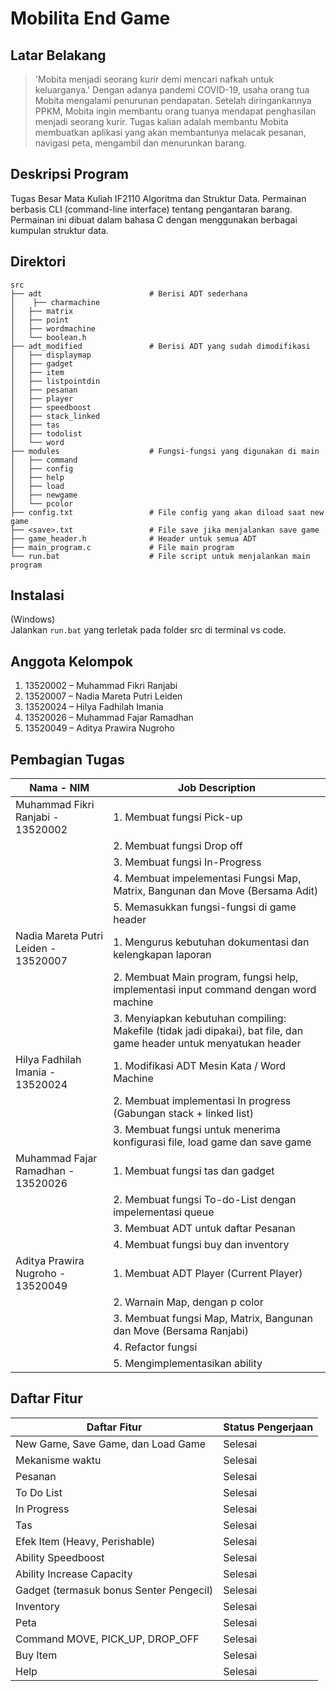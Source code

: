 # Mobilita End Game
## Latar Belakang
> 'Mobita menjadi seorang kurir demi mencari nafkah untuk keluarganya.'  Dengan adanya pandemi COVID-19, usaha orang tua Mobita mengalami penurunan
pendapatan. Setelah diringankannya PPKM, Mobita ingin membantu orang tuanya
mendapat penghasilan menjadi seorang kurir. Tugas kalian adalah membantu Mobita
membuatkan aplikasi yang akan membantunya melacak pesanan, navigasi peta, mengambil
dan menurunkan barang.


## Deskripsi Program
Tugas Besar Mata Kuliah IF2110 Algoritma dan Struktur Data.
Permainan berbasis CLI (command-line interface) tentang pengantaran
barang. Permainan ini dibuat dalam bahasa C dengan menggunakan berbagai kumpulan struktur data.

## Direktori
    src
    ├── adt                        # Berisi ADT sederhana
    │    ├── charmachine
    │   ├── matrix
    │   ├── point
    │   ├── wordmachine
    │   └── boolean.h
    ├── adt_modified               # Berisi ADT yang sudah dimodifikasi
    │   ├── displaymap
    │   ├── gadget
    │   ├── item
    │   ├── listpointdin
    │   ├── pesanan
    │   ├── player
    │   ├── speedboost
    │   ├── stack_linked
    │   ├── tas
    │   ├── todolist
    │   └── word
    ├── modules                    # Fungsi-fungsi yang digunakan di main
    │   ├── command
    │   ├── config
    │   ├── help
    │   ├── load
    │   ├── newgame
    │   └── pcolor
    ├── config.txt                 # File config yang akan diload saat new game
    ├── <save>.txt                 # File save jika menjalankan save game
    ├── game_header.h              # Header untuk semua ADT
    ├── main_program.c             # File main program
    └── run.bat                    # File script untuk menjalankan main program

## Instalasi
(Windows)  
Jalankan `run.bat` yang terletak pada folder src di terminal vs code.  

## Anggota Kelompok
1.	13520002 – Muhammad Fikri Ranjabi 
2.	13520007 – Nadia Mareta Putri Leiden  
3.	13520024 – Hilya Fadhilah Imania  
4.	13520026 – Muhammad Fajar Ramadhan
5.	13520049 – Aditya Prawira Nugroho

## Pembagian Tugas
| Nama - NIM                           | Job Description                                                                                                     |
|--------------------------------------|---------------------------------------------------------------------------------------------------------------------|
| Muhammad Fikri Ranjabi - 13520002    | 1. Membuat fungsi Pick-up                                                                                           |
|                                      | 2. Membuat fungsi Drop off                                                                                          |
|                                      | 3. Membuat fungsi In-Progress                                                                                       |
|                                      | 4. Membuat impelementasi Fungsi Map, Matrix, Bangunan dan Move (Bersama Adit)                                       |
|                                      | 5. Memasukkan fungsi-fungsi di game header                                                                          |
| Nadia Mareta Putri Leiden - 13520007 | 1. Mengurus kebutuhan dokumentasi dan kelengkapan laporan                                                           |
|                                      | 2. Membuat Main program, fungsi help, implementasi input command dengan word machine                                |
|                                      | 3. Menyiapkan kebutuhan compiling: Makefile (tidak jadi dipakai), bat file, dan game header untuk menyatukan header |
| Hilya Fadhilah Imania - 13520024     | 1. Modifikasi ADT Mesin Kata / Word Machine                                                                         |
|                                      | 2. Membuat implementasi In progress (Gabungan stack + linked list)                                                  |
|                                      | 3. Membuat fungsi untuk menerima konfigurasi file, load game dan save game                                          |
| Muhammad Fajar Ramadhan - 13520026   | 1. Membuat fungsi tas dan gadget                                                                                    |
|                                      | 2. Membuat fungsi To-do-List dengan impelementasi queue                                                             |
|                                      | 3. Membuat ADT untuk daftar Pesanan                                                                                 |
|                                      | 4. Membuat fungsi buy dan inventory                                                                                 |
| Aditya Prawira Nugroho - 13520049    | 1. Membuat ADT Player (Current Player)                                                                              |
|                                      | 2. Warnain Map, dengan p color                                                                                      |
|                                      | 3. Membuat fungsi Map, Matrix, Bangunan dan Move (Bersama Ranjabi)                                                  |
|                                      | 4. Refactor fungsi                                                                                                  |
|                                      | 5. Mengimplementasikan ability                                                                                      |

## Daftar Fitur
| Daftar Fitur                            | Status Pengerjaan |
|-----------------------------------------|-------------------|
| New Game, Save Game, dan Load Game      | Selesai           |
| Mekanisme waktu                         | Selesai           |
| Pesanan                                 | Selesai           |
| To Do List                              | Selesai           |
| In Progress                             | Selesai           |
| Tas                                     | Selesai           |
| Efek Item (Heavy, Perishable)           | Selesai           |
| Ability Speedboost                      | Selesai           |
| Ability Increase Capacity               | Selesai           |
| Gadget (termasuk bonus Senter Pengecil) | Selesai           |
| Inventory                               | Selesai           |
| Peta                                    | Selesai           |
| Command MOVE, PICK_UP, DROP_OFF         | Selesai           |
| Buy Item                                | Selesai           |
| Help                                    | Selesai           |
